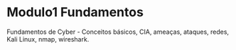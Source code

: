 # Modulo1 Fundamentos

Fundamentos de Cyber - Conceitos básicos, CIA, ameaças, ataques, redes, Kali Linux, nmap, wireshark.

